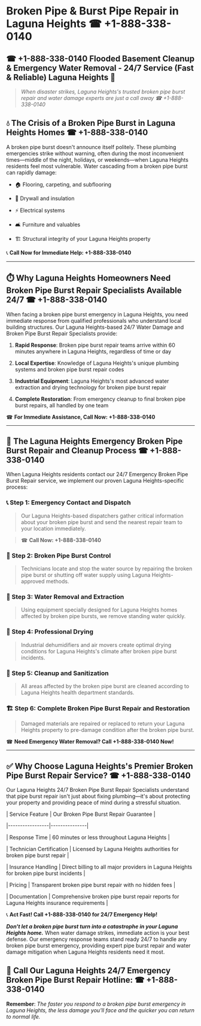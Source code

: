 # Broken Pipe & Burst Pipe Repair in Laguna Heights ☎ +1-888-338-0140  
## ☎ +1-888-338-0140 Flooded Basement Cleanup & Emergency Water Removal - 24/7 Service (Fast & Reliable) Laguna Heights 🚨  

> *When disaster strikes, Laguna Heights's trusted broken pipe burst repair and water damage experts are just a call away ☎ +1-888-338-0140*  

## 💧 The Crisis of a Broken Pipe Burst in Laguna Heights Homes ☎ +1-888-338-0140  

A broken pipe burst doesn't announce itself politely. These plumbing emergencies strike without warning, often during the most inconvenient times—middle of the night, holidays, or weekends—when Laguna Heights residents feel most vulnerable. Water cascading from a broken pipe burst can rapidly damage:  

* 🏠 Flooring, carpeting, and subflooring  
* 🧱 Drywall and insulation  
* ⚡ Electrical systems  
* 🛋️ Furniture and valuables  
* 🏗️ Structural integrity of your Laguna Heights property  

📞 **Call Now for Immediate Help: +1-888-338-0140**  

---  

## ⏱️ Why Laguna Heights Homeowners Need Broken Pipe Burst Repair Specialists Available 24/7 ☎ +1-888-338-0140  

When facing a broken pipe burst emergency in Laguna Heights, you need immediate response from qualified professionals who understand local building structures. Our Laguna Heights-based 24/7 Water Damage and Broken Pipe Burst Repair Specialists provide:  

1. **Rapid Response**: Broken pipe burst repair teams arrive within 60 minutes anywhere in Laguna Heights, regardless of time or day  
2. **Local Expertise**: Knowledge of Laguna Heights's unique plumbing systems and broken pipe burst repair codes  
3. **Industrial Equipment**: Laguna Heights's most advanced water extraction and drying technology for broken pipe burst repair  
4. **Complete Restoration**: From emergency cleanup to final broken pipe burst repairs, all handled by one team  

☎ **For Immediate Assistance, Call Now: +1-888-338-0140**  

---  

## 🔧 The Laguna Heights Emergency Broken Pipe Burst Repair and Cleanup Process ☎ +1-888-338-0140  

When Laguna Heights residents contact our 24/7 Emergency Broken Pipe Burst Repair service, we implement our proven Laguna Heights-specific process:  

### 📞 Step 1: Emergency Contact and Dispatch  
> Our Laguna Heights-based dispatchers gather critical information about your broken pipe burst and send the nearest repair team to your location immediately.  
> ☎ **Call Now: +1-888-338-0140**  

### 🚿 Step 2: Broken Pipe Burst Control  
> Technicians locate and stop the water source by repairing the broken pipe burst or shutting off water supply using Laguna Heights-approved methods.  

### 🌊 Step 3: Water Removal and Extraction  
> Using equipment specially designed for Laguna Heights homes affected by broken pipe bursts, we remove standing water quickly.  

### 💨 Step 4: Professional Drying  
> Industrial dehumidifiers and air movers create optimal drying conditions for Laguna Heights's climate after broken pipe burst incidents.  

### 🧼 Step 5: Cleanup and Sanitization  
> All areas affected by the broken pipe burst are cleaned according to Laguna Heights health department standards.  

### 🏗️ Step 6: Complete Broken Pipe Burst Repair and Restoration  
> Damaged materials are repaired or replaced to return your Laguna Heights property to pre-damage condition after the broken pipe burst.  

☎ **Need Emergency Water Removal? Call +1-888-338-0140 Now!**  

---  

## ✅ Why Choose Laguna Heights's Premier Broken Pipe Burst Repair Service? ☎ +1-888-338-0140  

Our Laguna Heights 24/7 Broken Pipe Burst Repair Specialists understand that pipe burst repair isn't just about fixing plumbing—it's about protecting your property and providing peace of mind during a stressful situation.  

| Service Feature | Our Broken Pipe Burst Repair Guarantee |  
|-----------------|---------------|  
| Response Time | 60 minutes or less throughout Laguna Heights |  
| Technician Certification | Licensed by Laguna Heights authorities for broken pipe burst repair |  
| Insurance Handling | Direct billing to all major providers in Laguna Heights for broken pipe burst incidents |  
| Pricing | Transparent broken pipe burst repair with no hidden fees |  
| Documentation | Comprehensive broken pipe burst repair reports for Laguna Heights insurance requirements |  

📞 **Act Fast! Call +1-888-338-0140 for 24/7 Emergency Help!**  

***Don't let a broken pipe burst turn into a catastrophe in your Laguna Heights home.*** When water damage strikes, immediate action is your best defense. Our emergency response teams stand ready 24/7 to handle any broken pipe burst emergency, providing expert pipe burst repair and water damage mitigation when Laguna Heights residents need it most.  

## 📱 Call Our Laguna Heights 24/7 Emergency Broken Pipe Burst Repair Hotline: ☎ +1-888-338-0140  

**Remember**: *The faster you respond to a broken pipe burst emergency in Laguna Heights, the less damage you'll face and the quicker you can return to normal life.*